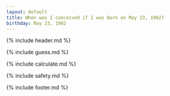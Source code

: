 ```yaml
---
layout: default
title: When was I conceived if I was born on May 23, 1902?
birthday: May 23, 1902
---
```


{% include header.md %}

{% include guess.md %}

{% include calculate.md %}

{% include safety.md %}

{% include footer.md %}



